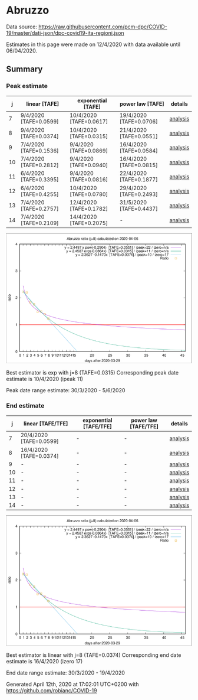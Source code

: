 # Abruzzo


Data source: https://raw.githubusercontent.com/pcm-dpc/COVID-19/master/dati-json/dpc-covid19-ita-regioni.json

Estimates in this page were made on 12/4/2020 with data available until 06/04/2020.


## Summary 

### Peak estimate 
|j|linear [TAFE]|exponential [TAFE]|power law [TAFE]|details|
|---|----|-----------|---------|-------|
|7|9/4/2020 [TAFE=0.0599]|10/4/2020 [TAFE=0.0617]|19/4/2020 [TAFE=0.0706]|[analysis](COVID-19_abruzzo_j7_2020-04-06.md)|
|8|9/4/2020 [TAFE=0.0374]|10/4/2020 [TAFE=0.0315]|21/4/2020 [TAFE=0.0551]|[analysis](COVID-19_abruzzo_j8_2020-04-06.md)|
|9|7/4/2020 [TAFE=0.1536]|9/4/2020 [TAFE=0.0869]|16/4/2020 [TAFE=0.0584]|[analysis](COVID-19_abruzzo_j9_2020-04-06.md)|
|10|7/4/2020 [TAFE=0.2812]|9/4/2020 [TAFE=0.0940]|16/4/2020 [TAFE=0.0815]|[analysis](COVID-19_abruzzo_j10_2020-04-06.md)|
|11|6/4/2020 [TAFE=0.3395]|9/4/2020 [TAFE=0.0816]|22/4/2020 [TAFE=0.1877]|[analysis](COVID-19_abruzzo_j11_2020-04-06.md)|
|12|6/4/2020 [TAFE=0.4255]|10/4/2020 [TAFE=0.0780]|29/4/2020 [TAFE=0.2493]|[analysis](COVID-19_abruzzo_j12_2020-04-06.md)|
|13|7/4/2020 [TAFE=0.2757]|12/4/2020 [TAFE=0.1782]|31/5/2020 [TAFE=0.4437]|[analysis](COVID-19_abruzzo_j13_2020-04-06.md)|
|14|7/4/2020 [TAFE=0.2109]|14/4/2020 [TAFE=0.2075]|-|[analysis](COVID-19_abruzzo_j14_2020-04-06.md)|

![best peak estimate](COVID-19_abruzzo_j8_2020-04-06.png)

Best estimator is exp with j=8 (TAFE=0.0315)
Corresponding peak date estimate is 10/4/2020 (ipeak 11)


Peak date range estimate: 30/3/2020 - 5/6/2020

### End estimate 
|j|linear [TAFE/TFE]|exponential [TAFE/TFE]|power law [TAFE/TFE]|details|
|---|----|-----------|---------|-------|
|7|20/4/2020 [TAFE=0.0599]|-|-|[analysis](COVID-19_abruzzo_j7_2020-04-06.md)|
|8|16/4/2020 [TAFE=0.0374]|-|-|[analysis](COVID-19_abruzzo_j8_2020-04-06.md)|
|9|-|-|-|[analysis](COVID-19_abruzzo_j9_2020-04-06.md)|
|10|-|-|-|[analysis](COVID-19_abruzzo_j10_2020-04-06.md)|
|11|-|-|-|[analysis](COVID-19_abruzzo_j11_2020-04-06.md)|
|12|-|-|-|[analysis](COVID-19_abruzzo_j12_2020-04-06.md)|
|13|-|-|-|[analysis](COVID-19_abruzzo_j13_2020-04-06.md)|
|14|-|-|-|[analysis](COVID-19_abruzzo_j14_2020-04-06.md)|

![best zero estimate](COVID-19_abruzzo_j8_2020-04-06.png)

Best estimator is linear with j=8 (TAFE=0.0374)
Corresponding end date estimate is 16/4/2020 (izero 17)


End date range estimate: 30/3/2020 - 19/4/2020

Generated April 12th, 2020 at 17:02:01 UTC+0200 with https://github.com/robianc/COVID-19
